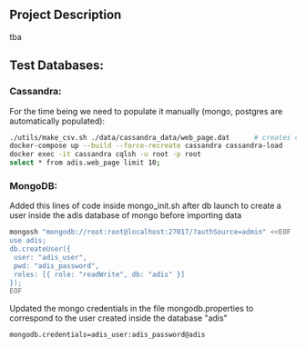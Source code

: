 ## Project Description
tba

## Test Databases:

### Cassandra:

For the time being we need to populate it manually (mongo, postgres are automatically populated):
```bash
./utils/make_csv.sh ./data/cassandra_data/web_page.dat      # creates csv out of .dat file
docker-compose up --build --force-recreate cassandra cassandra-load
docker exec -it cassandra cqlsh -u root -p root
select * from adis.web_page limit 10;
```
### MongoDB:

Added this lines of code inside mongo_init.sh after db launch to create a user inside the adis database of mongo before importing data

```bash
mongosh "mongodb://root:root@localhost:27017/?authSource=admin" <<EOF
use adis;
db.createUser({
 user: "adis_user",
 pwd: "adis_password",
 roles: [{ role: "readWrite", db: "adis" }]
});
EOF
```

Updated the mongo credentials in the file mongodb.properties to correspond to the user created inside the database "adis"

```bash
mongodb.credentials=adis_user:adis_password@adis
```
